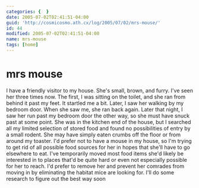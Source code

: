 ```yaml
---
categories: {  }
date: 2005-07-02T02:41:51-04:00
guid: 'http://cosmicosmo.ath.cx/log/2005/07/02/mrs-mouse/'
id: 44
modified: 2005-07-02T02:41:51-04:00
name: mrs-mouse
tags: [home]
---
```


mrs mouse
=========

I have a friendly visitor to my house.  She's small, brown, and furry.  I've seen her three times now.  The first, I was sitting on the toilet, and she ran from behind it past my feet.  It startled me a bit.  Later, I saw her walking by my bedroom door.  When she saw me, she ran back again.  Later that night, I saw her run past my bedroom door the other way, so she must have snuck past at some point.  She was in the kitchen end of the house, but I searched all my limited selection of stored food and found no possibilities of entry by a small rodent.  She may have simply eaten crumbs off the floor or from around my toaster.  I'd prefer not to have a mouse in my house, so I'm trying to get rid of all possible food sources for her in hopes that she'll have to go elsewhere to eat.  I've temporarily moved most food items she'd likely be interested in to places that'd be quite hard or even not especially possible for her to reach.  I'd prefer to remove her and prevent her comrades from moving in by eliminating the habitat mice are looking for.  I'll do some research to figure out the best way soon
